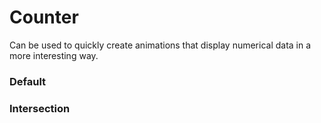 # Counter

Can be used to quickly create animations that display numerical data in a more interesting way.

<Playground />

<Usage />

<Api />

<GlobalConfig />

<Examples />

### Default

<Example value="default" />

### Intersection

<Example value="intersection" />

<Checklist 
    accessibility={false}
    bidirectionality="N/A"
    cssParts="N/A"
    cssVariables="N/A"
    documentation={true}
    examples={true}
    events={true}
    keyboard="N/A"
    methods={true}
    playground={false}
    properties={true}
    skeleton={false}
    slots="N/A"
/>

<LastModified />
